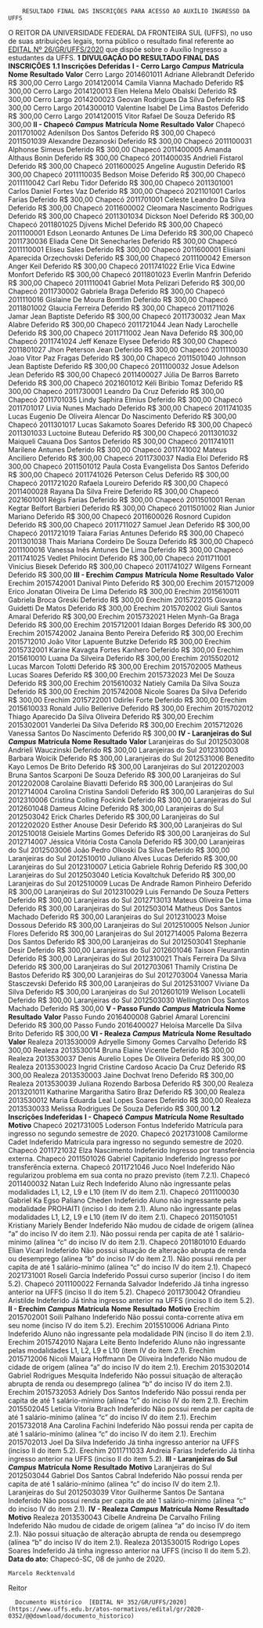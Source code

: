         RESULTADO FINAL DAS INSCRIÇÕES PARA ACESSO AO AUXÍLIO INGRESSO DA UFFS  

 O REITOR DA UNIVERSIDADE FEDERAL DA FRONTEIRA SUL (UFFS), no uso de suas atribuições legais, torna público o resultado final referente ao [EDITAL Nº 26/GR/UFFS/2020](https://www.uffs.edu.br/atos-normativos/edital/gr/2020-0026) que dispõe sobre o Auxílio Ingresso a estudantes da UFFS.  **1 DIVULGAÇÃO DO RESULTADO FINAL DAS INSCRIÇÕES** **1.1 Inscrições Deferidas** **I - Cerro Largo**      ***Campus***    **Matrícula**   **Nome**   **Resultado**   **Valor**     Cerro Largo   2014601011   Adriane Allebrandt   Deferido   R$ 300,00     Cerro Largo   2014120014   Camila Vianna Machado   Deferido   R$ 300,00     Cerro Largo   2014120013   Elen Helena Melo Obalski   Deferido   R$ 300,00     Cerro Largo   2014200023   Geovan Rodrigues Da Silva   Deferido   R$ 300,00     Cerro Largo   2014300010   Valentine Isabel De Lima Bastos   Deferido   R$ 300,00     Cerro Largo   2014120015   Vitor Rafael De Souza   Deferido   R$ 300,00     **II - Chapecó**      ***Campus***    **Matrícula**   **Nome**   **Resultado**   **Valor**     Chapecó   2011701002   Adenilson Dos Santos   Deferido   R$ 300,00     Chapecó   2011501039   Alexandre Dezanoski   Deferido   R$ 300,00     Chapecó   2011100031   Alphonse Simeus   Deferido   R$ 300,00     Chapecó   2011400005   Amanda Althaus Bonin   Deferido   R$ 300,00     Chapecó   2011400035   Andrieli Fistarol   Deferido   R$ 300,00     Chapecó   2011600025   Angeline Augustin   Deferido   R$ 300,00     Chapecó   2011110035   Bedson Moise   Deferido   R$ 300,00     Chapecó   2011110042   Carl Rebu Tidor   Deferido   R$ 300,00     Chapecó   2011301001   Carlos Daniel Fortes Vaz   Deferido   R$ 300,00     Chapecó   2021101001   Carlos Farias   Deferido   R$ 300,00     Chapecó   2011701001   Celeste Leandro Da Silva   Deferido   R$ 300,00     Chapecó   2011600002   Cleomara Nascimento Rodrigues   Deferido   R$ 300,00     Chapecó   2011301034   Dickson Noel   Deferido   R$ 300,00     Chapecó   2011801025   Djivens Michel   Deferido   R$ 300,00     Chapecó   2011100001   Edson Leonardo Antunes De Lima   Deferido   R$ 300,00     Chapecó   2011730036   Eliada Cene Dit Senecharles   Deferido   R$ 300,00     Chapecó   2011110001   Eliseu Sales   Deferido   R$ 300,00     Chapecó   2011600001   Elisiani Aparecida Orzechovski   Deferido   R$ 300,00     Chapecó   2011100042   Emerson Anger Keil   Deferido   R$ 300,00     Chapecó   2011741022   Erlie Vica Edwine Monfort   Deferido   R$ 300,00     Chapecó   2011801023   Everlin Manfrin   Deferido   R$ 300,00     Chapecó   2011110041   Gabriel Mota Pelizari   Deferido   R$ 300,00     Chapecó   2011730002   Gabriela Braga   Deferido   R$ 300,00     Chapecó   2011110016   Gislaine De Moura Bomfim   Deferido   R$ 300,00     Chapecó   2011801002   Glaucia Ferreira   Deferido   R$ 300,00     Chapecó   2011711026   Jamar Jean Baptiste   Deferido   R$ 300,00     Chapecó   2011730032   Jean Max Alabre   Deferido   R$ 300,00     Chapecó   2011721044   Jean Nady Larochelle   Deferido   R$ 300,00     Chapecó   2011711002   Jean Nava   Deferido   R$ 300,00     Chapecó   2011741024   Jeff Kenaze Elysee   Deferido   R$ 300,00     Chapecó   2011801027   Jhon Peterson Jean   Deferido   R$ 300,00     Chapecó   2011110030   Joao Vitor Paz Fragas   Deferido   R$ 300,00     Chapecó   2011501040   Johnson Jean Baptiste   Deferido   R$ 300,00     Chapecó   2011100032   Josue Adelson Jean   Deferido   R$ 300,00     Chapecó   2011400027   Júlia De Barros Barreto   Deferido   R$ 300,00     Chapecó   2021601012   Kéli Biribio Tomaz   Deferido   R$ 300,00     Chapecó   2011730001   Leandro Da Cruz   Deferido   R$ 300,00     Chapecó   2011701035   Lindy Saphira Elmius   Deferido   R$ 300,00     Chapecó   2011701017   Livia Nunes Machado   Deferido   R$ 300,00     Chapecó   2011741035   Lucas Eugenio De Oliveira Alencar Do Nascimento   Deferido   R$ 300,00     Chapecó   2011301017   Lucas Sakamoto Soares   Deferido   R$ 300,00     Chapecó   2011301033   Luctoine Buteau   Deferido   R$ 300,00     Chapecó   2011301032   Maiqueli Cauana Dos Santos   Deferido   R$ 300,00     Chapecó   2011741011   Marilene Antunes   Deferido   R$ 300,00     Chapecó   2011741002   Mateus Anciliero   Deferido   R$ 300,00     Chapecó   2011730037   Nadia Eloi   Deferido   R$ 300,00     Chapecó   2011501012   Paula Costa Evangelista Dos Santos   Deferido   R$ 300,00     Chapecó   2011741026   Peterson Celus   Deferido   R$ 300,00     Chapecó   2011721020   Rafaela Loureiro   Deferido   R$ 300,00     Chapecó   2011400028   Rayana Da Silva Freire   Deferido   R$ 300,00     Chapecó   2021601001   Régis Farias   Deferido   R$ 300,00     Chapecó   2011501001   Renan Kegtar Belfort Barbieri   Deferido   R$ 300,00     Chapecó   2011501002   Rian Junior Mariano   Deferido   R$ 300,00     Chapecó   2011600026   Rosnord Cupidon   Deferido   R$ 300,00     Chapecó   2011711027   Samuel Jean   Deferido   R$ 300,00     Chapecó   2011721019   Taiara Farias Antunes   Deferido   R$ 300,00     Chapecó   2011301038   Thais Mariana Cordeiro De Souza   Deferido   R$ 300,00     Chapecó   2011100016   Vanessa Inês Antunes De Lima   Deferido   R$ 300,00     Chapecó   2011741025   Vedlet Philocint   Deferido   R$ 300,00     Chapecó   2011711001   Vinícius Biesek   Deferido   R$ 300,00     Chapecó   2011741027   Wilgens Forneant   Deferido   R$ 300,00     **III - Erechim**      ***Campus***    **Matrícula**   **Nome**   **Resultado**   **Valor**     Erechim   2015742001   Danival Pinto   Deferido   R$ 300,00     Erechim   2015712009   Erico Jonatan Oliveira De Lima   Deferido   R$ 300,00     Erechim   2015610011   Gabriela Broca Greski   Deferido   R$ 300,00     Erechim   2015722015   Giovana Guidetti De Matos   Deferido   R$ 300,00     Erechim   2015702002   Giuli Santos Amaral   Deferido   R$ 300,00     Erechim   2015732021   Helen Mynh-Ga Braga   Deferido   R$ 300,00     Erechim   2015712001   Idaian Borges   Deferido   R$ 300,00     Erechim   2015742002   Janaina Bento Pereira   Deferido   R$ 300,00     Erechim   2015712010   João Vitor Lapuente Butzke   Deferido   R$ 300,00     Erechim   2015732001   Karine Kavagta Fortes Kanhero   Deferido   R$ 300,00     Erechim   2015610010   Luana Da Silveira   Deferido   R$ 300,00     Erechim   2015502012   Lucas Marcon Tolotti   Deferido   R$ 300,00     Erechim   2015702005   Matheus Lucas Soares   Deferido   R$ 300,00     Erechim   2015732023   Mel De Souza   Deferido   R$ 300,00     Erechim   2015610032   Natiely Camila Da Silva Souza   Deferido   R$ 300,00     Erechim   2015742008   Nicole Soares Da Silva   Deferido   R$ 300,00     Erechim   2015722001   Odirlei Forte   Deferido   R$ 300,00     Erechim   2015610033   Ronald Julio Bellerive   Deferido   R$ 300,00     Erechim   2015702012   Thiago Aparecido Da Silva Oliveira   Deferido   R$ 300,00     Erechim   2015302001   Vanderlei Da Silva   Deferido   R$ 300,00     Erechim   2015712026   Vanessa Santos Do Nascimento   Deferido   R$ 300,00     **IV - Laranjeiras do Sul**      ***Campus***    **Matrícula**   **Nome**   **Resultado**   **Valor**     Laranjeiras do Sul   2012503008   Andrieli Wauczinski   Deferido   R$ 300,00     Laranjeiras do Sul   2012310003   Barbara Woicik   Deferido   R$ 300,00     Laranjeiras do Sul   2012531006   Benedito Kayo Lemos De Brito   Deferido   R$ 300,00     Laranjeiras do Sul   2012202003   Bruna Santos Scarponi De Souza   Deferido   R$ 300,00     Laranjeiras do Sul   2012202008   Carolaine Biavatti   Deferido   R$ 300,00     Laranjeiras do Sul   2012714004   Carolina Cristina Sandoli   Deferido   R$ 300,00     Laranjeiras do Sul   2012310006   Cristina Colling Fockink   Deferido   R$ 300,00     Laranjeiras do Sul   2012601048   Dameus Alcine   Deferido   R$ 300,00     Laranjeiras do Sul   2012503042   Erick Charles   Deferido   R$ 300,00     Laranjeiras do Sul   2012202020   Esther Anouse Desir   Deferido   R$ 300,00     Laranjeiras do Sul   2012510018   Geisiele Martins Gomes   Deferido   R$ 300,00     Laranjeiras do Sul   2012714007   Jéssica Vitória Costa Canola   Deferido   R$ 300,00     Laranjeiras do Sul   2012503006   João Pedro Olkoski Da Silva   Deferido   R$ 300,00     Laranjeiras do Sul   2012510010   Juliano Alves Lucas   Deferido   R$ 300,00     Laranjeiras do Sul   2012310007   Leticia Gabriele Rohrig   Deferido   R$ 300,00     Laranjeiras do Sul   2012503040   Letícia Kovaltchuk   Deferido   R$ 300,00     Laranjeiras do Sul   2012510009   Lucas De Andrade Ramon Pinheiro   Deferido   R$ 300,00     Laranjeiras do Sul   2012310029   Luis Fernando De Souza Petters   Deferido   R$ 300,00     Laranjeiras do Sul   2012713013   Mateus Oliveira De Lima   Deferido   R$ 300,00     Laranjeiras do Sul   2012503014   Matheus Dos Santos Machado   Deferido   R$ 300,00     Laranjeiras do Sul   2012310023   Moise Dossous   Deferido   R$ 300,00     Laranjeiras do Sul   2012510005   Nelson Junior Flores   Deferido   R$ 300,00     Laranjeiras do Sul   2012714005   Paloma Bezerra Dos Santos   Deferido   R$ 300,00     Laranjeiras do Sul   2012503041   Stephanie Desir   Deferido   R$ 300,00     Laranjeiras do Sul   2012601046   Taison Fleurantin   Deferido   R$ 300,00     Laranjeiras do Sul   2012310021   Thaís Ferreira Da Silva   Deferido   R$ 300,00     Laranjeiras do Sul   2012703061   Thamily Cristina De Bastos   Deferido   R$ 300,00     Laranjeiras do Sul   2012703004   Vanessa Maria Stasczevski   Deferido   R$ 300,00     Laranjeiras do Sul   2012531007   Viviane Da Silva   Deferido   R$ 300,00     Laranjeiras do Sul   2012601019   Welison Locatelli   Deferido   R$ 300,00     Laranjeiras do Sul   2012503030   Wellington Dos Santos Machado   Deferido   R$ 300,00     **V - Passo Fundo**      ***Campus***    **Matrícula**   **Nome**   **Resultado**   **Valor**     Passo Fundo   2016400008   Gabriel Amaral Lorencini   Deferido   R$ 300,00     Passo Fundo   2016400027   Heloísa Marcelle Da Silva Brito   Deferido   R$ 300,00     **VI - Realeza**      ***Campus***    **Matrícula**   **Nome**   **Resultado**   **Valor**     Realeza   2013530009   Adryelle Simony Gomes Carvalho   Deferido   R$ 300,00     Realeza   2013530014   Bruna Elaine Vicente   Deferido   R$ 300,00     Realeza   2013530037   Denis Aurelio Lopes De Oliveira   Deferido   R$ 300,00     Realeza   2013530023   Ingrid Cristine Cardoso Acacio Da Cruz   Deferido   R$ 300,00     Realeza   2013530003   Jaine Dochvat Ireno   Deferido   R$ 300,00     Realeza   2013530039   Juliana Rozendo Barbosa   Deferido   R$ 300,00     Realeza   2013201011   Katharine Margaritha Satiro Braz   Deferido   R$ 300,00     Realeza   2013530012   Maria Eduarda Leal Lopes Soares   Deferido   R$ 300,00     Realeza   2013530033   Melissa Rodrigues De Souza   Deferido   R$ 300,00     **1.2 Inscrições Indeferidas** **I - Chapecó**      ***Campus***    **Matrícula**   **Nome**   **Resultado**   **Motivo**     Chapecó   2021731005   Loderson Fontus   Indeferido   Matrícula para ingresso no segundo semestre de 2020.     Chapecó   2021731008   Camilorme Cadet   Indeferido   Matrícula para ingresso no segundo semestre de 2020.     Chapecó   2011721032   Elza Nascimento   Indeferido   Ingresso por transferência externa.     Chapecó   2011501026   Gabriel Capitanio   Indeferido   Ingresso por transferência externa.     Chapecó   2011721046   Juco Noel   Indeferido   Não regularizou problema em sua conta no prazo previsto (item 7.2.1).     Chapecó   2011400032   Natan Luiz Rech   Indeferido   Aluno não ingressante pelas modalidades L1, L2, L9 e L10 (item IV do item 2.1).     Chapecó   2011100030   Gabriel Ka Egso Paliano Cheden   Indeferido   Aluno não ingressante pela modalidade PROHAITI (inciso I do item 2.1). Aluno não ingressante pelas modalidades L1, L2, L9 e L10 (item IV do item 2.1).     Chapecó   2011501051   Kristiany Mariely Bender   Indeferido   Não mudou de cidade de origem (alínea “a” do inciso IV do item 2.1). Não possui renda per capita de até 1 salário-mínimo (alínea “c” do inciso IV do item 2.1).     Chapecó   2011801010   Eduardo Elian Vicari   Indeferido   Não possui situação de alteração abrupta de renda ou desemprego (alínea “b” do inciso IV do item 2.1). Não possui renda per capita de até 1 salário-mínimo (alínea “c” do inciso IV do item 2.1).     Chapecó   2021731001   Roseli Garcia   Indeferido   Possui curso superior (inciso I do item 5.2).     Chapecó   2011100022   Fernanda Salvador   Indeferido   Já tinha ingresso anterior na UFFS (inciso II do item 5.2).     Chapecó   2011730042   Ofrandieu Aristilde   Indeferido   Já tinha ingresso anterior na UFFS (inciso II do item 5.2).     **II - Erechim**      ***Campus***    **Matrícula**   **Nome**   **Resultado**   **Motivo**     Erechim   2015702001   Soili Palhano   Indeferido   Não possui conta-corrente ativa em seu nome (inciso IV do item 5.2).     Erechim   2015510006   Adriana Pinto   Indeferido   Aluno não ingressante pela modalidade PIN (inciso II do item 2.1).     Erechim   2015742010   Najara Leite Bento   Indeferido   Aluno não ingressante pelas modalidades L1, L2, L9 e L10 (item IV do item 2.1).     Erechim   2015712006   Nicoli Maiara Hoffmann De Oliveira   Indeferido   Não mudou de cidade de origem (alínea “a” do inciso IV do item 2.1).     Erechim   2015302014   Gabriel Rodrigues Mesquita   Indeferido   Não possui situação de alteração abrupta de renda ou desemprego (alínea “b” do inciso IV do item 2.1).     Erechim   2015732053   Adriely Dos Santos   Indeferido   Não possui renda per capita de até 1 salário-mínimo (alínea “c” do inciso IV do item 2.1).     Erechim   2015502045   Leticia Vitoria Brach   Indeferido   Não possui renda per capita de até 1 salário-mínimo (alínea “c” do inciso IV do item 2.1).     Erechim   2015732018   Ana Carolina Fachini   Indeferido   Não possui renda per capita de até 1 salário-mínimo (alínea “c” do inciso IV do item 2.1).     Erechim   2015702013   Joel Da Silva   Indeferido   Já tinha ingresso anterior na UFFS (inciso II do item 5.2).     Erechim   2011711033   Andreia Farias   Indeferido   Já tinha ingresso anterior na UFFS (inciso II do item 5.2).     **III - Laranjeiras do Sul**      ***Campus***    **Matrícula**   **Nome**   **Resultado**   **Motivo**     Laranjeiras do Sul   2012503044   Gabriel Dos Santos Cabral   Indeferido   Não possui renda per capita de até 1 salário-mínimo (alínea “c” do inciso IV do item 2.1).     Laranjeiras do Sul   2012503039   Vitor Guilherme Santos De Santana   Indeferido   Não possui renda per capita de até 1 salário-mínimo (alínea “c” do inciso IV do item 2.1).     **IV - Realeza**      ***Campus***    **Matrícula**   **Nome**   **Resultado**   **Motivo**     Realeza   2013530043   Cibelle Andreina De Carvalho Friling   Indeferido   Não mudou de cidade de origem (alínea “a” do inciso IV do item 2.1). Não possui situação de alteração abrupta de renda ou desemprego (alínea “b” do inciso IV do item 2.1).     Realeza   2013530015   Rodrigo Lopes Soares   Indeferido   Já tinha ingresso anterior na UFFS (inciso II do item 5.2).            **Data do ato:** Chapecó-SC, 08 de junho de 2020.   
 

    Marcelo Recktenvald   
 Reitor 

      Documento Histórico  [EDITAL Nº 352/GR/UFFS/2020](https://www.uffs.edu.br/atos-normativos/edital/gr/2020-0352/@@download/documento_historico)     
      